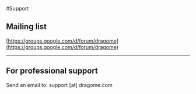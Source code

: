 #Support

## Mailing list

[https://groups.google.com/d/forum/dragome](https://groups.google.com/d/forum/dragome)


------

## For professional support

Send an email to: support [at] dragome.com
